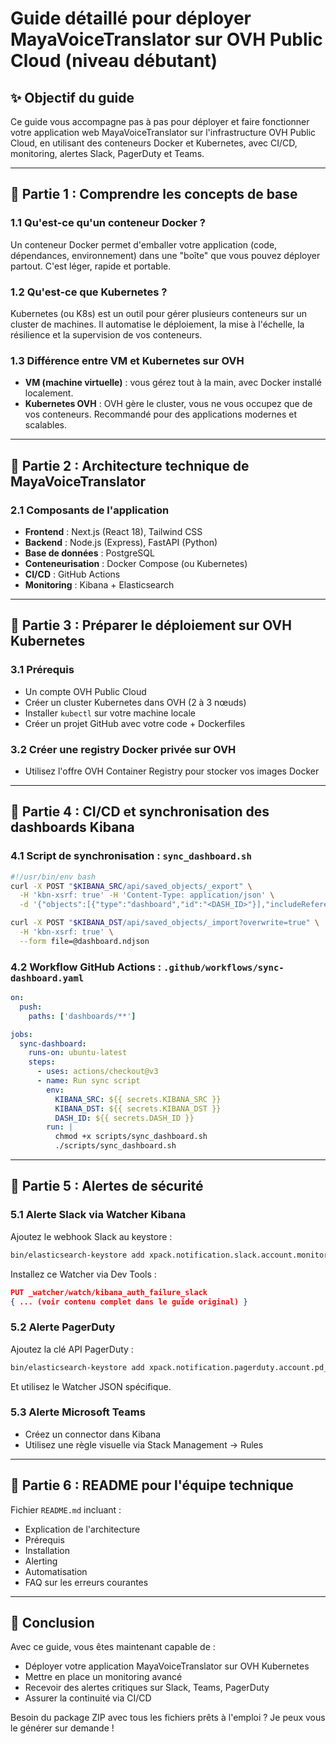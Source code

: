 # Guide détaillé pour déployer MayaVoiceTranslator sur OVH Public Cloud (niveau débutant)

## ✨ Objectif du guide

Ce guide vous accompagne pas à pas pour déployer et faire fonctionner votre application web MayaVoiceTranslator sur l'infrastructure OVH Public Cloud, en utilisant des conteneurs Docker et Kubernetes, avec CI/CD, monitoring, alertes Slack, PagerDuty et Teams.

---

## 🔧 Partie 1 : Comprendre les concepts de base

### 1.1 Qu'est-ce qu'un conteneur Docker ?

Un conteneur Docker permet d'emballer votre application (code, dépendances, environnement) dans une "boîte" que vous pouvez déployer partout. C'est léger, rapide et portable.

### 1.2 Qu'est-ce que Kubernetes ?

Kubernetes (ou K8s) est un outil pour gérer plusieurs conteneurs sur un cluster de machines. Il automatise le déploiement, la mise à l'échelle, la résilience et la supervision de vos conteneurs.

### 1.3 Différence entre VM et Kubernetes sur OVH

- **VM (machine virtuelle)** : vous gérez tout à la main, avec Docker installé localement.
- **Kubernetes OVH** : OVH gère le cluster, vous ne vous occupez que de vos conteneurs. Recommandé pour des applications modernes et scalables.

---

## 💪 Partie 2 : Architecture technique de MayaVoiceTranslator

### 2.1 Composants de l'application

- **Frontend** : Next.js (React 18), Tailwind CSS
- **Backend** : Node.js (Express), FastAPI (Python)
- **Base de données** : PostgreSQL
- **Conteneurisation** : Docker Compose (ou Kubernetes)
- **CI/CD** : GitHub Actions
- **Monitoring** : Kibana + Elasticsearch

---

## 🚀 Partie 3 : Préparer le déploiement sur OVH Kubernetes

### 3.1 Prérequis

- Un compte OVH Public Cloud
- Créer un cluster Kubernetes dans OVH (2 à 3 nœuds)
- Installer `kubectl` sur votre machine locale
- Créer un projet GitHub avec votre code + Dockerfiles

### 3.2 Créer une registry Docker privée sur OVH

- Utilisez l'offre OVH Container Registry pour stocker vos images Docker

---

## 🔁 Partie 4 : CI/CD et synchronisation des dashboards Kibana

### 4.1 Script de synchronisation : `sync_dashboard.sh`

```bash
#!/usr/bin/env bash
curl -X POST "$KIBANA_SRC/api/saved_objects/_export" \
  -H 'kbn-xsrf: true' -H 'Content-Type: application/json' \
  -d '{"objects":[{"type":"dashboard","id":"<DASH_ID>"}],"includeReferencesDeep": true}' > dashboard.ndjson

curl -X POST "$KIBANA_DST/api/saved_objects/_import?overwrite=true" \
  -H 'kbn-xsrf: true' \
  --form file=@dashboard.ndjson
```

### 4.2 Workflow GitHub Actions : `.github/workflows/sync-dashboard.yaml`

```yaml
on:
  push:
    paths: ['dashboards/**']

jobs:
  sync-dashboard:
    runs-on: ubuntu-latest
    steps:
      - uses: actions/checkout@v3
      - name: Run sync script
        env:
          KIBANA_SRC: ${{ secrets.KIBANA_SRC }}
          KIBANA_DST: ${{ secrets.KIBANA_DST }}
          DASH_ID: ${{ secrets.DASH_ID }}
        run: |
          chmod +x scripts/sync_dashboard.sh
          ./scripts/sync_dashboard.sh
```

---

## 🚨 Partie 5 : Alertes de sécurité

### 5.1 Alerte Slack via Watcher Kibana

Ajoutez le webhook Slack au keystore :

```bash
bin/elasticsearch-keystore add xpack.notification.slack.account.monitoring.secure_url
```

Installez ce Watcher via Dev Tools :

```json
PUT _watcher/watch/kibana_auth_failure_slack
{ ... (voir contenu complet dans le guide original) }
```

### 5.2 Alerte PagerDuty

Ajoutez la clé API PagerDuty :

```bash
bin/elasticsearch-keystore add xpack.notification.pagerduty.account.pd_account.secure_service_api_key
```

Et utilisez le Watcher JSON spécifique.

### 5.3 Alerte Microsoft Teams

- Créez un connector dans Kibana
- Utilisez une règle visuelle via Stack Management → Rules

---

## 📃 Partie 6 : README pour l'équipe technique

Fichier `README.md` incluant :

- Explication de l'architecture
- Prérequis
- Installation
- Alerting
- Automatisation
- FAQ sur les erreurs courantes

---

## 🎉 Conclusion

Avec ce guide, vous êtes maintenant capable de :

- Déployer votre application MayaVoiceTranslator sur OVH Kubernetes
- Mettre en place un monitoring avancé
- Recevoir des alertes critiques sur Slack, Teams, PagerDuty
- Assurer la continuité via CI/CD

Besoin du package ZIP avec tous les fichiers prêts à l'emploi ? Je peux vous le générer sur demande !

